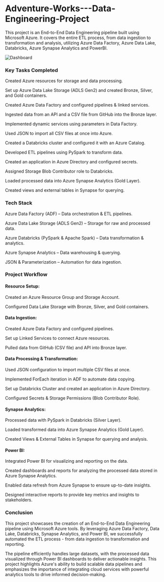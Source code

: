 # Adventure-Works---Data-Engineering-Project

This project is an End-to-End Data Engineering pipeline built using Microsoft Azure. It covers the entire ETL process, from data ingestion to transformation and analysis, utilizing Azure Data Factory, Azure Data Lake, Databricks, Azure Synapse Analytics and PowerBI.



![Dashboard](https://github.com/user-attachments/assets/d07fc559-a419-4624-b2b9-f8bbefea6ac4)



### Key Tasks Completed
Created Azure resources for storage and data processing.

Set up Azure Data Lake Storage (ADLS Gen2) and created Bronze, Silver, and Gold containers.

Created Azure Data Factory and configured pipelines & linked services.

Ingested data from an API and a CSV file from GitHub into the Bronze layer.

Implemented dynamic services using parameters in Data Factory.

Used JSON to import all CSV files at once into Azure.

Created a Databricks cluster and configured it with an Azure Catalog.

Developed ETL pipelines using PySpark to transform data.

Created an application in Azure Directory and configured secrets.

Assigned Storage Blob Contributor role to Databricks.

Loaded processed data into Azure Synapse Analytics (Gold Layer).

Created views and external tables in Synapse for querying.

### Tech Stack

Azure Data Factory (ADF) – Data orchestration & ETL pipelines.

Azure Data Lake Storage (ADLS Gen2) – Storage for raw and processed data.

Azure Databricks (PySpark & Apache Spark) – Data transformation & analytics.

Azure Synapse Analytics – Data warehousing & querying.

JSON & Parameterization – Automation for data ingestion.


### Project Workflow
#### Resource Setup:
Created an Azure Resource Group and Storage Account.

Configured Data Lake Storage with Bronze, Silver, and Gold containers.

#### Data Ingestion:
Created Azure Data Factory and configured pipelines.

Set up Linked Services to connect Azure resources.

Pulled data from GitHub (CSV file) and API into Bronze layer.

#### Data Processing & Transformation:
Used JSON configuration to import multiple CSV files at once.

Implemented ForEach iteration in ADF to automate data copying.

Set up Databricks Cluster and created an application in Azure Directory.

Configured Secrets & Storage Permissions (Blob Contributor Role).

#### Synapse Analytics:
Processed data with PySpark in Databricks (Silver Layer).

Loaded transformed data into Azure Synapse Analytics (Gold Layer).

Created Views & External Tables in Synapse for querying and analysis.

#### Power BI:
Integrated Power BI for visualizing and reporting on the data.

Created dashboards and reports for analyzing the processed data stored in Azure Synapse Analytics.

Enabled data refresh from Azure Synapse to ensure up-to-date insights.

Designed interactive reports to provide key metrics and insights to stakeholders.

### Conclusion
This project showcases the creation of an End-to-End Data Engineering pipeline using Microsoft Azure tools. By leveraging Azure Data Factory, Data Lake, Databricks, Synapse Analytics, and Power BI, we successfully automated the ETL process - from data ingestion to transformation and reporting.

The pipeline efficiently handles large datasets, with the processed data visualized through Power BI dashboards to deliver actionable insights. This project highlights Azure's ability to build scalable data pipelines and emphasizes the importance of integrating cloud services with powerful analytics tools to drive informed decision-making.
